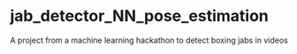 # jab_detector_NN_pose_estimation
A project from a machine learning hackathon to detect boxing jabs in videos

